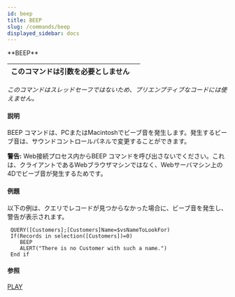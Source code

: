 ```yaml
---
id: beep
title: BEEP
slug: /commands/beep
displayed_sidebar: docs
---
```


<!--REF #_command_.BEEP.Syntax-->**BEEP**<!-- END REF-->
<!--REF #_command_.BEEP.Params-->
| このコマンドは引数を必要としません |  |
| --- | --- |

<!-- END REF-->

*このコマンドはスレッドセーフではないため、プリエンプティブなコードには使えません。*


#### 説明 

<!--REF #_command_.BEEP.Summary-->BEEP コマンドは、PCまたはMacintoshでビーブ音を発生します。<!-- END REF-->発生するビーブ音は、サウンドコントロールパネルで変更することができます。

**警告:** Web接続プロセス内からBEEP コマンドを呼び出さないでください。これは、クライアントであるWebブラウザマシンではなく、Webサーバマシン上の4Dでビーブ音が発生するためです。

#### 例題 

以下の例は、クエリでレコードが見つからなかった場合に、ビーブ音を発生し、警告が表示されます。

```4d
 QUERY([Customers];[Customers]Name=$vsNameToLookFor)
 If(Records in selection([Customers])=0)
    BEEP
    ALERT("There is no Customer with such a name.")
 End if
```

#### 参照 

[PLAY](play.md)  